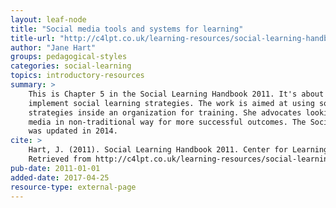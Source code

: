 ```yaml
---
layout: leaf-node
title: "Social media tools and systems for learning"
title-url: "http://c4lpt.co.uk/learning-resources/social-learning-handbook/social-media-tools-and-systems-for-learning/"
author: "Jane Hart"
groups: pedagogical-styles
categories: social-learning
topics: introductory-resources
summary: >
    This is Chapter 5 in the Social Learning Handbook 2011. It's about how to best
    implement social learning strategies. The work is aimed at using social learning
    strategies inside an organization for training. She advocates looking at social
    media in non-traditional way for more successful outcomes. The Social Learning Handbook
    was updated in 2014.
cite: >
    Hart, J. (2011). Social Learning Handbook 2011. Center for Learning and Performance Technologies, UK.
    Retrieved from http://c4lpt.co.uk/learning-resources/social-learning-handbook/social-media-tools-and-systems-for-learning/
pub-date: 2011-01-01
added-date: 2017-04-25
resource-type: external-page
---
```

